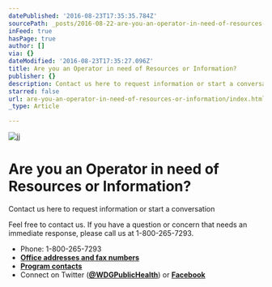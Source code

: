 ```yaml
---
datePublished: '2016-08-23T17:35:35.784Z'
sourcePath: _posts/2016-08-22-are-you-an-operator-in-need-of-resources-or-information.md
inFeed: true
hasPage: true
author: []
via: {}
dateModified: '2016-08-23T17:35:27.096Z'
title: Are you an Operator in need of Resources or Information?
publisher: {}
description: Contact us here to request information or start a conversation
starred: false
url: are-you-an-operator-in-need-of-resources-or-information/index.html
_type: Article

---
```

![jj](https://the-grid-user-content.s3-us-west-2.amazonaws.com/764f48bc-0baf-42de-b2cd-7aa691ba72c3.jpg)

# Are you an Operator in need of Resources or Information?

Contact us here to request information or start a conversation

Feel free to contact us. If you have a question or concern that needs an immediate response, please call us at 1-800-265-7293\.

* Phone: 1-800-265-7293
* **[Office addresses and fax numbers][0]**
* **[Program contacts][1]**
* Connect on Twitter (**[@WDGPublicHealth][2]**) or **[Facebook][3]**

[0]: https://www.wdgpublichealth.ca/?q=node/161
[1]: https://www.wdgpublichealth.ca/?q=programs
[2]: http://twitter.com/wdgpublichealth
[3]: http://www.facebook.com/wdgpublichealth